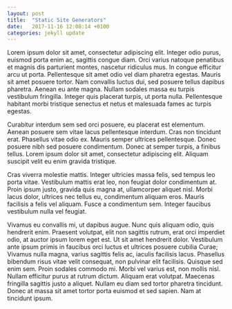 ```yaml
---
layout: post
title:  "Static Site Generators"
date:   2017-11-16 12:08:14 +0100
categories: jekyll update
---
```


Lorem ipsum dolor sit amet, consectetur adipiscing elit. Integer odio purus, euismod porta enim ac, sagittis congue diam. Orci varius natoque penatibus et magnis dis parturient montes, nascetur ridiculus mus. In congue efficitur arcu ut porta. Pellentesque sit amet odio vel diam pharetra egestas. Mauris sit amet posuere tortor. Nam convallis luctus dui, sed posuere tellus dapibus pharetra. Aenean eu ante magna. Nullam sodales massa eu turpis vestibulum fringilla. Integer quis placerat turpis, ut porta nulla. Pellentesque habitant morbi tristique senectus et netus et malesuada fames ac turpis egestas.

Curabitur interdum sem sed orci posuere, eu placerat est elementum. Aenean posuere sem vitae lacus pellentesque interdum. Cras non tincidunt erat. Phasellus vitae odio ex. Mauris semper ultrices pellentesque. Donec posuere nibh sed posuere condimentum. Donec at semper turpis, a finibus tellus. Lorem ipsum dolor sit amet, consectetur adipiscing elit. Aliquam suscipit velit eu enim gravida tristique.

Cras viverra molestie mattis. Integer ultricies massa felis, sed tempus leo porta vitae. Vestibulum mattis erat leo, non feugiat dolor condimentum at. Proin ipsum justo, gravida quis magna at, ullamcorper aliquet nisl. Morbi lacus dolor, ultrices nec tellus eu, condimentum aliquam eros. Mauris facilisis a felis vel aliquam. Fusce a condimentum sem. Integer faucibus vestibulum nulla vel feugiat.

Vivamus eu convallis mi, ut dapibus augue. Nunc quis aliquam odio, quis hendrerit enim. Praesent volutpat, elit non sagittis rutrum, erat orci imperdiet odio, at auctor ipsum lorem eget est. Ut sit amet hendrerit dolor. Vestibulum ante ipsum primis in faucibus orci luctus et ultrices posuere cubilia Curae; Vivamus nulla magna, varius sagittis felis ac, iaculis facilisis lacus. Phasellus bibendum risus vitae velit consequat, non pulvinar elit facilisis. Quisque sed enim sem. Proin sodales commodo mi. Morbi vel varius est, non mollis nisl. Nullam efficitur purus at rutrum dictum. Aliquam erat volutpat. Maecenas fringilla sagittis justo a aliquet. Nullam eu diam sed tortor pharetra tincidunt. Donec at massa sit amet tortor porta euismod et sed sapien. Nam at tincidunt ipsum.